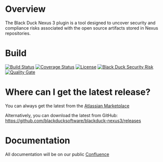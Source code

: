 # Overview
The Black Duck Nexus 3 plugin is a tool designed to uncover security and compliance risks associated with the open source artifacts stored in Nexus repositories.

# Build

[![Build Status](https://travis-ci.org/blackducksoftware/blackduck-nexus3.svg?branch=master)](https://travis-ci.org/blackducksoftware/blackduck-nexus3)
[![Coverage Status](https://coveralls.io/repos/github/blackducksoftware/blackduck-nexus3/badge.svg?branch=master)](https://coveralls.io/github/blackducksoftware/blackduck-nexus3?branch=master)
[![License](https://img.shields.io/badge/License-Apache%202.0-blue.svg)](https://opensource.org/licenses/Apache-2.0) 
[![Black Duck Security Risk](https://copilot.blackducksoftware.com/github/repos/blackducksoftware/blackduck-nexus3/branches/master/badge-risk.svg)](https://copilot.blackducksoftware.com/github/repos/blackducksoftware/blackduck-nexus3/branches/master)
[![Quality Gate](https://sonarcloud.io/api/project_badges/measure?project=com.blackducksoftware.integration%3Ablackduck-nexus3&metric=alert_status)](https://sonarcloud.io/dashboard?id=com.blackducksoftware.integration%3Ablackduck-nexus3)

# Where can I get the latest release?
You can always get the latest from the [Atlassian Marketplace](https://marketplace.atlassian.com/plugins/com.blackducksoftware.integration.blackduck-nexus3/server/overview) 

Alternatively, you can download the latest from GitHub: https://github.com/blackducksoftware/blackduck-nexus3/releases

# Documentation

All documentation will be on our public [Confluence](https://synopsys.atlassian.net/wiki/spaces/INTDOCS/)
